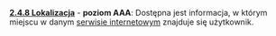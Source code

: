 [**2.4.8 Lokalizacja**](https://wcag.lepszyweb.pl/#location) - **poziom AAA**: Dostępna jest informacja, w którym miejscu w danym <a href="#" data-toggle="tooltip" data-original-title="{{site.data.glossary.witryna_internetowa}}">serwisie internetowym</a> znajduje się użytkownik.